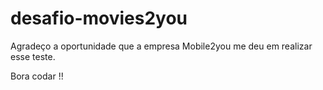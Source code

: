 # desafio-movies2you


Agradeço a oportunidade que a empresa Mobile2you me deu em realizar esse teste.


Bora codar !!
